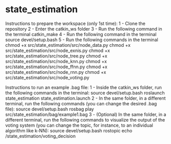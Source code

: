 # state_estimation

Instructions to prepare the workspace (only 1st time):
1 - Clone the repository
2 - Enter the catkin_ws folder
3 - Run the following command in the terminal
catkin_make
4 - Run the following command in the terminal
source devel/setup.bash
5 - Run the following commands in the terminal
chmod +x src/state_estimation/src/node_data.py
chmod +x src/state_estimation/src/node_exnis.py
chmod +x src/state_estimation/src/node_tree.py
chmod +x src/state_estimation/src/node_knn.py
chmod +x src/state_estimation/src/node_ffnn.py
chmod +x src/state_estimation/src/node_rnn.py
chmod +x src/state_estimation/src/node_voting.py

Instructions to run an example .bag file:
1 - Inside the catkin_ws folder, run the following commands in the terminal:
source devel/setup.bash
roslaunch state_estimation state_estimation.launch
2 - In the same folder, in a different terminal, run the following commands (you can change the desired .bag file):
source devel/setup.bash
rosbag play src/state_estimation/bag/example1.bag
3 - (Optional) In the same folder, in a different terminal, run the following commands to visualize the output of the voting system (you can change the topic, for instance, to an individual algorithm like k-NN):
source devel/setup.bash
rostopic echo /state_estimation/voting_decision
